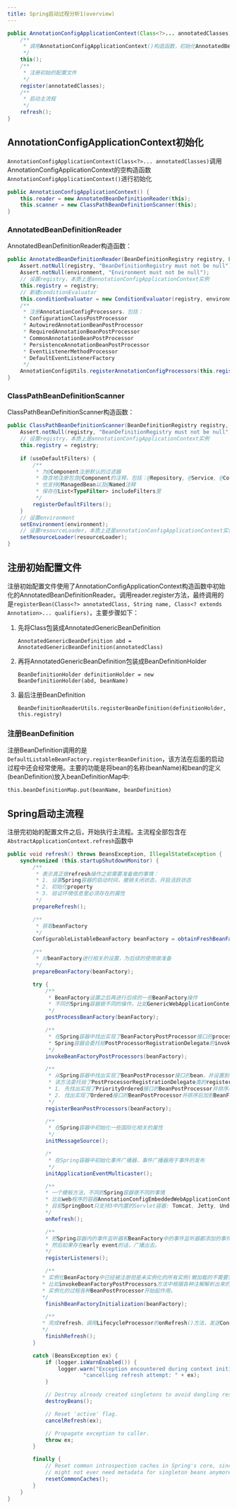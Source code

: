 ```yaml
---
title: Spring启动过程分析1(overview)
---
```


```java
public AnnotationConfigApplicationContext(Class<?>... annotatedClasses) {
	/**
	 * 调用AnnotationConfigApplicationContext()构造函数，初始化AnnotatedBeanDefinitionReader, ClassPathBeanDefinitionScanner
	 */
	this();
	/**
	 * 注册初始的配置文件
	 */
	register(annotatedClasses);
	/**
	 * 启动主流程
	 */
	refresh();
}
```

## AnnotationConfigApplicationContext初始化

`AnnotationConfigApplicationContext(Class<?>... annotatedClasses)`调用AnnotationConfigApplicationContext的空构造函数`AnnotationConfigApplicationContext()`进行初始化

```java
public AnnotationConfigApplicationContext() {
	this.reader = new AnnotatedBeanDefinitionReader(this);
	this.scanner = new ClassPathBeanDefinitionScanner(this);
}
```

### AnnotatedBeanDefinitionReader

AnnotatedBeanDefinitionReader构造函数：

```java
public AnnotatedBeanDefinitionReader(BeanDefinitionRegistry registry, Environment environment) {
	Assert.notNull(registry, "BeanDefinitionRegistry must not be null");
	Assert.notNull(environment, "Environment must not be null");
	// 设置registry，本质上是annotationConfigApplicationContext实例
	this.registry = registry;
	// 新建conditionEvaluator
	this.conditionEvaluator = new ConditionEvaluator(registry, environment, null);
	/**
	 * 注册AnnotationConfigProcessors，包括：
	 * ConfigurationClassPostProcessor
	 * AutowiredAnnotationBeanPostProcessor
	 * RequiredAnnotationBeanPostProcessor
	 * CommonAnnotationBeanPostProcessor
	 * PersistenceAnnotationBeanPostProcessor
	 * EventListenerMethodProcessor
	 * DefaultEventListenerFactory
	 */
	AnnotationConfigUtils.registerAnnotationConfigProcessors(this.registry);
}
```

### ClassPathBeanDefinitionScanner

ClassPathBeanDefinitionScanner构造函数：

```java
public ClassPathBeanDefinitionScanner(BeanDefinitionRegistry registry, boolean useDefaultFilters, Environment environment, ResourceLoader resourceLoader) {
	Assert.notNull(registry, "BeanDefinitionRegistry must not be null");
	// 设置registry，本质上是annotationConfigApplicationContext实例
	this.registry = registry;
	
	if (useDefaultFilters) {
		/**
		 * 为@Component注册默认的过滤器
		 * 隐含地注册包含@Component的注释，包括：@Repository, @Service, @Controller
		 * 也支持@ManagedBean以及@Named注释
		 * 保存在List<TypeFilter> includeFilters里
		 */
		registerDefaultFilters();
	}
	// 设置environment
	setEnvironment(environment);
	// 设置resourceLoader，本质上还是annotationConfigApplicationContext实例
	setResourceLoader(resourceLoader);
}
```

## 注册初始配置文件

注册初始配置文件使用了AnnotationConfigApplicationContext构造函数中初始化的AnnotatedBeanDefinitionReader。调用reader.register方法，最终调用的是`registerBean(Class<?> annotatedClass, String name, Class<? extends Annotation>... qualifiers)`，主要步骤如下：

1. 先将Class包装成AnnotatedGenericBeanDefinition 

	`AnnotatedGenericBeanDefinition abd = AnnotatedGenericBeanDefinition(annotatedClass)`
	
2. 再将AnnotatedGenericBeanDefinition包装成BeanDefinitionHolder

	`BeanDefinitionHolder definitionHolder = new BeanDefinitionHolder(abd, beanName)`

3. 最后注册BeanDefinition

	`BeanDefinitionReaderUtils.registerBeanDefinition(definitionHolder, this.registry)`
	
### 注册BeanDefinition

注册BeanDefinition调用的是`DefaultListableBeanFactory.registerBeanDefinition`，该方法在后面的启动过程中还会经常使用。主要的功能是将bean的名称(beanName)和bean的定义(beanDefinition)放入beanDefinitionMap中:

`this.beanDefinitionMap.put(beanName, beanDefinition)`

## Spring启动主流程

注册完初始的配置文件之后，开始执行主流程。主流程全部包含在`AbstractApplicationContext.refresh`函数中

```java
public void refresh() throws BeansException, IllegalStateException {
	synchronized (this.startupShutdownMonitor) {
		/**
		 * 表示真正做refresh操作之前需要准备做的事情：
		 * 1. 设置Spring容器的启动时间，撤销关闭状态，开启活跃状态
		 * 2. 初始化property
		 * 3. 验证环境信息里必须存在的属性
		 */
		prepareRefresh();

		/**
		 * 获取beanFactory
		 */
		ConfigurableListableBeanFactory beanFactory = obtainFreshBeanFactory();

		/**
		 * 对beanFactory进行相关的设置，为后续的使用做准备
		 */
		prepareBeanFactory(beanFactory);

		try {
			/**
			 * BeanFactory设置之后再进行后续的一些BeanFactory操作
			 * 不同的Spring容器做不同的操作。比如GenericWebApplicationContext容器会在BeanFactory中添加ServletContextAwareProcessor用于处理ServletContextAware类型的bean初始化的时候调用setServletContext或者setServletConfig方法(跟ApplicationContextAwareProcessor原理一样)
			 */	
			postProcessBeanFactory(beanFactory);

			/**
			 * 在Spring容器中找出实现了BeanFactoryPostProcessor接口的processor并执行。
			 * Spring容器会委托给PostProcessorRegistrationDelegate的invokeBeanFactoryPostProcessors方法执行
			 */
			invokeBeanFactoryPostProcessors(beanFactory);

			/**
			 * 从Spring容器中找出实现了BeanPostProcessor接口的bean，并设置到BeanFactory的属性中。之后bean被实例化的时候会调用这个BeanPostProcessor。
			 * 该方法委托给了PostProcessorRegistrationDelegate类的registerBeanPostProcessors方法执行。这里的过程跟invokeBeanFactoryPostProcessors类似：
			 * 1. 先找出实现了PriorityOrdered接口的BeanPostProcessor并排序后加到BeanFactory的BeanPostProcessor集合中
			 * 2. 找出实现了Ordered接口的BeanPostProcessor并排序后加到BeanFactory的BeanPostProcessor集合中
			 */
			registerBeanPostProcessors(beanFactory);

			/**
			 * 在Spring容器中初始化一些国际化相关的属性
			 */
			initMessageSource();

			/* 
			 * 在Spring容器中初始化事件广播器，事件广播器用于事件的发布
			 */
			initApplicationEventMulticaster();

			/**
	        * 一个模板方法，不同的Spring容器做不同的事情
	        * 比如web程序的容器AnnotationConfigEmbeddedWebApplicationContext中会调用createEmbeddedServletContainer方法去创建内置的Servlet容器
	        * 目前SpringBoot只支持3中内置的Servlet容器: Tomcat, Jetty, Undertow
	        */
			onRefresh();

			/**
	        * 把Spring容器内的事件监听器和BeanFactory中的事件监听器都添加的事件广播器中。
	        * 然后如果存在early event的话，广播出去。
	        */
			registerListeners();

			/**
           * 实例化BeanFactory中已经被注册但是未实例化的所有实例(懒加载的不需要实例化)。
           * 比如invokeBeanFactoryPostProcessors方法中根据各种注解解析出来的类，在这个时候都会被初始化。
           * 实例化的过程各种BeanPostProcessor开始起作用。
           */
			finishBeanFactoryInitialization(beanFactory);

			/**
           * 完成refresh，调用LifecycleProcessor的onRefresh()方法，发送ContextRefreshedEvent
           */
			finishRefresh();
		}

		catch (BeansException ex) {
			if (logger.isWarnEnabled()) {
				logger.warn("Exception encountered during context initialization - " +
						"cancelling refresh attempt: " + ex);
			}

			// Destroy already created singletons to avoid dangling resources.
			destroyBeans();

			// Reset 'active' flag.
			cancelRefresh(ex);

			// Propagate exception to caller.
			throw ex;
		}

		finally {
			// Reset common introspection caches in Spring's core, since we
			// might not ever need metadata for singleton beans anymore...
			resetCommonCaches();
		}
	}
}
```